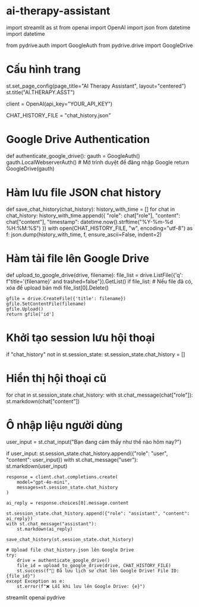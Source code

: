 # ai-therapy-assistant
import streamlit as st
from openai import OpenAI
import json
from datetime import datetime

from pydrive.auth import GoogleAuth
from pydrive.drive import GoogleDrive

# Cấu hình trang
st.set_page_config(page_title="AI Therapy Assistant", layout="centered")
st.title("AI.THERAPY.ASST")

client = OpenAI(api_key="YOUR_API_KEY")

CHAT_HISTORY_FILE = "chat_history.json"

# Google Drive Authentication
def authenticate_google_drive():
    gauth = GoogleAuth()
    gauth.LocalWebserverAuth()  # Mở trình duyệt để đăng nhập Google
    return GoogleDrive(gauth)

# Hàm lưu file JSON chat history
def save_chat_history(chat_history):
    history_with_time = []
    for chat in chat_history:
        history_with_time.append({
            "role": chat["role"],
            "content": chat["content"],
            "timestamp": datetime.now().strftime("%Y-%m-%d %H:%M:%S")
        })
    with open(CHAT_HISTORY_FILE, "w", encoding="utf-8") as f:
        json.dump(history_with_time, f, ensure_ascii=False, indent=2)

# Hàm tải file lên Google Drive
def upload_to_google_drive(drive, filename):
    file_list = drive.ListFile({'q': f"title='{filename}' and trashed=false"}).GetList()
    if file_list:
        # Nếu file đã có, xóa để upload bản mới
        file_list[0].Delete()

    gfile = drive.CreateFile({'title': filename})
    gfile.SetContentFile(filename)
    gfile.Upload()
    return gfile['id']

# Khởi tạo session lưu hội thoại
if "chat_history" not in st.session_state:
    st.session_state.chat_history = []

# Hiển thị hội thoại cũ
for chat in st.session_state.chat_history:
    with st.chat_message(chat["role"]):
        st.markdown(chat["content"])

# Ô nhập liệu người dùng
user_input = st.chat_input("Bạn đang cảm thấy như thế nào hôm nay?")

if user_input:
    st.session_state.chat_history.append({"role": "user", "content": user_input})
    with st.chat_message("user"):
        st.markdown(user_input)

    response = client.chat.completions.create(
        model="gpt-4o-mini",
        messages=st.session_state.chat_history
    )

    ai_reply = response.choices[0].message.content

    st.session_state.chat_history.append({"role": "assistant", "content": ai_reply})
    with st.chat_message("assistant"):
        st.markdown(ai_reply)

    save_chat_history(st.session_state.chat_history)

    # Upload file chat_history.json lên Google Drive
    try:
        drive = authenticate_google_drive()
        file_id = upload_to_google_drive(drive, CHAT_HISTORY_FILE)
        st.success(f"📂 Đã lưu lịch sử chat lên Google Drive! File ID: {file_id}")
    except Exception as e:
        st.error(f"❌ Lỗi khi lưu lên Google Drive: {e}")
streamlit
openai
pydrive

